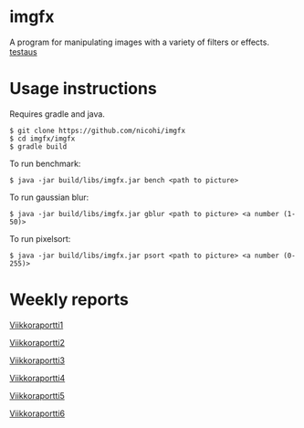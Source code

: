 # imgfx
A program for manipulating images with a variety of filters or effects.
[testaus](dokumentaatio/testaus.md)

# Usage instructions
Requires gradle and java.
```
$ git clone https://github.com/nicohi/imgfx
$ cd imgfx/imgfx
$ gradle build
```
To run benchmark:
```
$ java -jar build/libs/imgfx.jar bench <path to picture>
```

To run gaussian blur:
```
$ java -jar build/libs/imgfx.jar gblur <path to picture> <a number (1-50)>
```

To run pixelsort:
```
$ java -jar build/libs/imgfx.jar psort <path to picture> <a number (0-255)>
```

# Weekly reports
[Viikkoraportti1](dokumentaatio/Viikkoraportti1.md)

[Viikkoraportti2](dokumentaatio/Viikkoraportti2.md)

[Viikkoraportti3](dokumentaatio/Viikkoraportti3.md)

[Viikkoraportti4](dokumentaatio/Viikkoraportti4.md)

[Viikkoraportti5](dokumentaatio/Viikkoraportti5.md)

[Viikkoraportti6](dokumentaatio/Viikkoraportti6.md)
